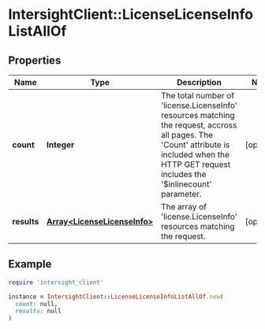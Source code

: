 # IntersightClient::LicenseLicenseInfoListAllOf

## Properties

| Name | Type | Description | Notes |
| ---- | ---- | ----------- | ----- |
| **count** | **Integer** | The total number of &#39;license.LicenseInfo&#39; resources matching the request, accross all pages. The &#39;Count&#39; attribute is included when the HTTP GET request includes the &#39;$inlinecount&#39; parameter. | [optional] |
| **results** | [**Array&lt;LicenseLicenseInfo&gt;**](LicenseLicenseInfo.md) | The array of &#39;license.LicenseInfo&#39; resources matching the request. | [optional] |

## Example

```ruby
require 'intersight_client'

instance = IntersightClient::LicenseLicenseInfoListAllOf.new(
  count: null,
  results: null
)
```


